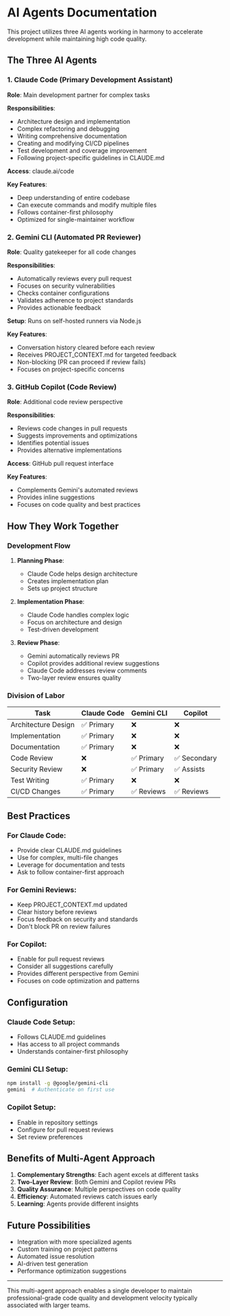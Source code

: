# AI Agents Documentation

This project utilizes three AI agents working in harmony to accelerate development while maintaining high code quality.

## The Three AI Agents

### 1. Claude Code (Primary Development Assistant)

**Role**: Main development partner for complex tasks

**Responsibilities**:
- Architecture design and implementation
- Complex refactoring and debugging
- Writing comprehensive documentation
- Creating and modifying CI/CD pipelines
- Test development and coverage improvement
- Following project-specific guidelines in CLAUDE.md

**Access**: claude.ai/code

**Key Features**:
- Deep understanding of entire codebase
- Can execute commands and modify multiple files
- Follows container-first philosophy
- Optimized for single-maintainer workflow

### 2. Gemini CLI (Automated PR Reviewer)

**Role**: Quality gatekeeper for all code changes

**Responsibilities**:
- Automatically reviews every pull request
- Focuses on security vulnerabilities
- Checks container configurations
- Validates adherence to project standards
- Provides actionable feedback

**Setup**: Runs on self-hosted runners via Node.js

**Key Features**:
- Conversation history cleared before each review
- Receives PROJECT_CONTEXT.md for targeted feedback
- Non-blocking (PR can proceed if review fails)
- Focuses on project-specific concerns

### 3. GitHub Copilot (Code Review)

**Role**: Additional code review perspective

**Responsibilities**:
- Reviews code changes in pull requests
- Suggests improvements and optimizations
- Identifies potential issues
- Provides alternative implementations

**Access**: GitHub pull request interface

**Key Features**:
- Complements Gemini's automated reviews
- Provides inline suggestions
- Focuses on code quality and best practices

## How They Work Together

### Development Flow

1. **Planning Phase**: 
   - Claude Code helps design architecture
   - Creates implementation plan
   - Sets up project structure

2. **Implementation Phase**:
   - Claude Code handles complex logic
   - Focus on architecture and design
   - Test-driven development

3. **Review Phase**:
   - Gemini automatically reviews PR
   - Copilot provides additional review suggestions
   - Claude Code addresses review comments
   - Two-layer review ensures quality

### Division of Labor

| Task | Claude Code | Gemini CLI | Copilot |
|------|------------|------------|---------|
| Architecture Design | ✅ Primary | ❌ | ❌ |
| Implementation | ✅ Primary | ❌ | ❌ |
| Documentation | ✅ Primary | ❌ | ❌ |
| Code Review | ❌ | ✅ Primary | ✅ Secondary |
| Security Review | ❌ | ✅ Primary | ✅ Assists |
| Test Writing | ✅ Primary | ❌ | ❌ |
| CI/CD Changes | ✅ Primary | ✅ Reviews | ✅ Reviews |

## Best Practices

### For Claude Code:
- Provide clear CLAUDE.md guidelines
- Use for complex, multi-file changes
- Leverage for documentation and tests
- Ask to follow container-first approach

### For Gemini Reviews:
- Keep PROJECT_CONTEXT.md updated
- Clear history before reviews
- Focus feedback on security and standards
- Don't block PR on review failures

### For Copilot:
- Enable for pull request reviews
- Consider all suggestions carefully
- Provides different perspective from Gemini
- Focuses on code optimization and patterns

## Configuration

### Claude Code Setup:
- Follows CLAUDE.md guidelines
- Has access to all project commands
- Understands container-first philosophy

### Gemini CLI Setup:
```bash
npm install -g @google/gemini-cli
gemini  # Authenticate on first use
```

### Copilot Setup:
- Enable in repository settings
- Configure for pull request reviews
- Set review preferences

## Benefits of Multi-Agent Approach

1. **Complementary Strengths**: Each agent excels at different tasks
2. **Two-Layer Review**: Both Gemini and Copilot review PRs
3. **Quality Assurance**: Multiple perspectives on code quality
4. **Efficiency**: Automated reviews catch issues early
5. **Learning**: Agents provide different insights

## Future Possibilities

- Integration with more specialized agents
- Custom training on project patterns
- Automated issue resolution
- AI-driven test generation
- Performance optimization suggestions

---

This multi-agent approach enables a single developer to maintain professional-grade code quality and development velocity typically associated with larger teams.